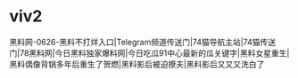 # viv2
黑料网-0626-黑料不打烊入口|Telegram频道传送门|74猫导航主站|74猫传送门|78黑料网|今日黑料独家爆料网|今日吃瓜91中心最新的瓜关键字|黑料女星重生|黑料偶像背锅多年后重生了贺燃|黑料影后被迫撩夫|黑料影后又又又洗白了
